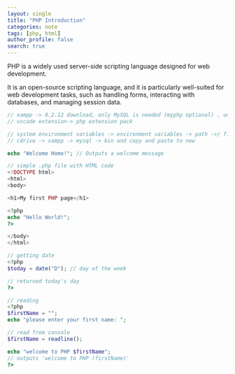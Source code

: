```yaml
---
layout: single
title: "PHP Introduction"
categories: note
tags: [php, html]
author_profile: false
search: true
---
```


PHP is a widely used server-side scripting language designed for web development.

It is an open-source scripting language, and it is particularly well-suited for web development tasks, such as handling forms, interacting with databases, and managing session data.

```php
// xampp -> 8.2.12 download, only MySQL is needed (myphp optional) , uncheck the last thing and finish
// vscode extension-> php extension pack

// system environment variables -> environment variables -> path ->/ file explorer -> c drive -> xampp -> php -> copy the folder's address -> paste to new
// cdrive -> xampp -> mysql -> bin and copy and paste to new

echo "Welcome Home!"; // Outputs a welcome message

```

```php
// simple .php file with HTML code
<!DOCTYPE html>
<html>
<body>

<h1>My first PHP page</h1>

<?php
echo "Hello World!";
?>

</body>
</html>
```

```php
// getting date
<?php
$today = date("D"); // day of the week

// returned today's day
?>
```

```php
// reading
<?php
$firstName = "";
echo "please enter your first name: ";

// read from console
$firstName = readline();

echo "welcome to PHP $firstName";
// outputs 'welcome to PHP (firstName)'
?>
```
